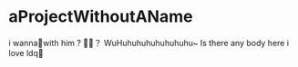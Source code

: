 # aProjectWithoutAName

i wanna🤺with him
?
👩🤺？
WuHuhuhuhuhuhuhuhu~
Is there any body here 
i love ldq🤺
